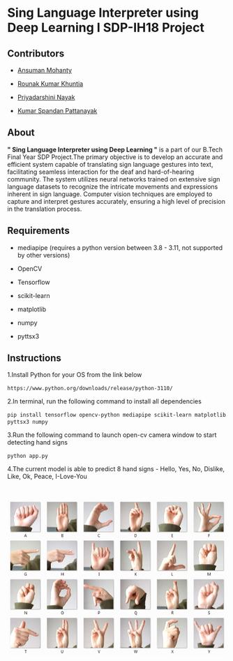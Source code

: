 <h1>Sing Language Interpreter using Deep Learning I SDP-IH18 Project</h1>

<h2>Contributors</h2>

- [Ansuman Mohanty](https://github.com/Ansuman3152)

- [Rounak Kumar Khuntia](https://github.com/RonakKhuntia)

- [Priyadarshini Nayak](https://github.com/priyu1109)

- [Kumar Spandan Pattanayak](https://github.com/5p7Ro0t)

<h2>About</h2>

<b>" Sing Language Interpreter using Deep Learning "</b> is a part of our B.Tech Final Year SDP Project.The primary objective is to develop an accurate and efficient system capable of translating sign language gestures 
into text, facilitating seamless interaction for the deaf and hard-of-hearing community. The system utilizes neural networks trained on extensive sign language datasets to recognize the 
intricate movements and expressions inherent in sign language. Computer vision techniques are employed to 
capture and interpret gestures accurately, ensuring a high level of precision in the translation process. 

<h2>Requirements</h2>

- mediapipe (requires a python version between 3.8 - 3.11, not supported by other versions)
  
- OpenCV
  
- Tensorflow
  
- scikit-learn
  
- matplotlib

- numpy

- pyttsx3

<h2>Instructions</h2>

1.Install Python for your OS from the link below

    https://www.python.org/downloads/release/python-3110/

2.In terminal, run the following command to install all dependencies

    pip install tensorflow opencv-python mediapipe scikit-learn matplotlib pyttsx3 numpy

3.Run the following command to launch open-cv camera window to start detecting hand signs

    python app.py

4.The current model is able to predict 8 hand signs - Hello, Yes, No, Dislike, Like, Ok, Peace, I-Love-You

<br>
<p align="center">
<img src="https://github.com/RonakKhuntia/Sign-Language-Interpreter-using-Deep-Learning/blob/main/hand_signs.png" alt="hand signs">
</p>
